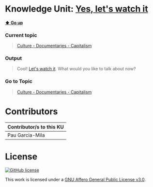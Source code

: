 # Knowledge Unit: [Yes, let&#039;s watch it](../../knowledge_units/culture-documentaries-capitalism/yes-lets-watch-it.md)

#### [:arrow_up: Go up](../../topics/culture-documentaries-capitalism.md)
### Current topic
> [Culture - Documentaries - Capitalism](../../topics/culture-documentaries-capitalism.md)
### Output
> Cool! [Let&#039;s watch it](https://www.youtube.com/embed/t6m49vNjEGs). What would you like to talk about now?
### Go to Topic
> [Culture - Documentaries - Capitalism](../../topics/culture-documentaries-capitalism.md)


# Contributors

| Contributor/s to this KU |
| - | 
| Pau Garcia-Mila |

# License
[![GitHub license](https://img.shields.io/github/license/inbrainz/cerebro)](https://github.com/inbrainz/cerebro/blob/master/LICENSE)

This work is licensed under a [GNU Affero General Public License v3.0](https://www.gnu.org/licenses/agpl-3.0.txt).